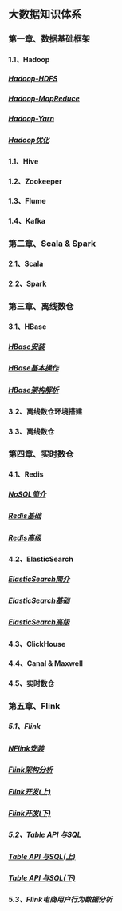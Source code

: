 ## 大数据知识体系

### 第一章、数据基础框架

#### 1.1、Hadoop

##### [Hadoop-HDFS](Hadoop/Hadoop-HDFS.md)

##### [Hadoop-MapReduce](Hadoop/Hadoop-MapReduce.md)

##### [Hadoop-Yarn](Hadoop/Hadoop-Yarn.md)

##### [Hadoop优化](Hadoop/Hadoop优化.md)

#### 1.1、Hive

#### 1.2、Zookeeper

#### 1.3、Flume

#### 1.4、Kafka



### 第二章、Scala & Spark

#### 2.1、Scala

#### 2.2、Spark



### 第三章、离线数仓

#### 3.1、HBase

##### [HBase安装](HBase/HBase安装.md)	

##### [HBase基本操作](HBase/HBase基本操作.md)	

##### [HBase架构解析](HBase/HBase架构解析.md)

#### 3.2、离线数仓环境搭建

#### 3.3、离线数仓



### 第四章、实时数仓

#### 4.1、Redis

##### [NoSQL简介](Redis/NoSQL.md)	

##### [Redis基础](Redis/Redis基础.md) 	

##### [Redis高级](Redis/Redis高级.md)

#### 4.2、ElasticSearch

##### [ElasticSearch简介](ES/ElasticSearch.md)	

##### [ElasticSearch基础](ES/ES_Restful_API(DSL)基础.md)	

##### [ElasticSearch高级](ES/ES_Restful_API(DSL)高级.md)

#### 4.3、ClickHouse

#### 4.4、Canal & Maxwell

#### 4.5、实时数仓



### 第五章、Flink

##### 5.1、Flink

##### [NFlink安装](Flink/Flink安装.md)	   

##### [Flink架构分析](Flink/Flink架构分析.md) 	

##### [Flink开发(上)](Flink/Flink开发（一）.md)	

##### [Flink开发(下)](Flink/Flink开发（二）.md)

##### 5.2、Table API 与SQL

##### [Table API 与SQL(上)](Flink/Table-API与SQL-1.md)	   

##### [Table API 与SQL(下)](Flink/Table-API与SQL-2.md) 	

##### 5.3、Flink电商用户行为数据分析